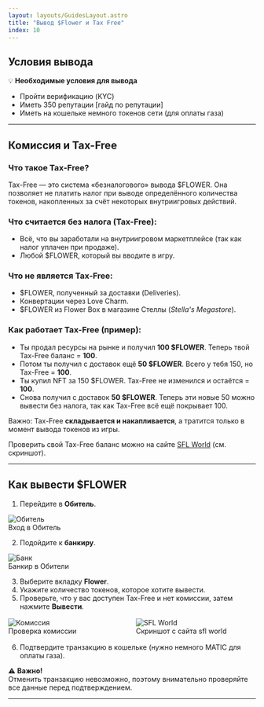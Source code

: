 ```yaml
---
layout: layouts/GuidesLayout.astro
title: "Вывод $Flower и Tax Free"
index: 10
---
```


## Условия вывода

<div class="highlight-box">
  <div class="highlight-header">
    <span class="highlight-icon">💡</span>
    <strong class="highlight-title">Необходимые условия для вывода</strong>
  </div>
  <div class="highlight-content">
    <ul>
      <li>Пройти <span class="accent-text">верификацию</span> (KYC)</li>
      <li>Иметь <span class="accent-text">350 репутации</span> [гайд по репутации]</li>
      <li>Иметь на кошельке немного токенов сети (для оплаты газа)</li>
    </ul>
  </div>
</div>

---

## Комиссия и Tax-Free

### Что такое Tax-Free?

Tax-Free — это система «безналогового» вывода \$FLOWER. Она позволяет не платить налог при выводе определённого количества токенов, накопленных за счёт некоторых внутриигровых действий.

### Что считается **без налога (Tax-Free):**

* Всё, что вы заработали на <span class="accent-text">внутриигровом маркетплейсе</span> (так как налог уплачен при продаже).
* Любой $FLOWER, который вы <span class="accent-text">вводите в игру</span>.

### Что **не является Tax-Free:**

* $FLOWER, полученный за <span class="accent-text">доставки (Deliveries)</span>.
* Конвертации через <span class="accent-text">Love Charm</span>.
* $FLOWER из <span class="accent-text">Flower Box</span> в магазине Стеллы (*Stella's Megastore*).

### Как работает Tax-Free (пример):

* Ты продал ресурсы на рынке и получил **100 \$FLOWER**. Теперь твой Tax-Free баланс = **100**.
* Потом ты получил с доставок ещё **50 \$FLOWER**. Всего у тебя 150, но Tax-Free = **100**.
* Ты купил NFT за 150 \$FLOWER. Tax-Free не изменился и остаётся = **100**.
* Снова получил с доставок **50 \$FLOWER**. Теперь эти новые 50 можно вывести без налога, так как Tax-Free всё ещё покрывает 100.

Важно: Tax-Free **складывается и накапливается**, а тратится только в момент вывода токенов из игры.

Проверить свой Tax-Free баланс можно на сайте [SFL World](https://sflworld.com) (см. скриншот).

---

## Как вывести \$FLOWER

1. Перейдите в **Обитель**.

<div class="guide-image-wrapper">
  <img src="/image/retreat.png" alt="Обитель" class="guide-image">
  <div class="guide-caption">Вход в Обитель</div>
</div>

2. Подойдите к **банкиру**.

<div class="guide-image-wrapper">
  <img src="/image/bank.png" alt="Банк" class="guide-image">
  <div class="guide-caption">Банкир в Обители</div>
</div>

3. Выберите вкладку **Flower**.
4. Укажите количество токенов, которое хотите вывести.
5. Проверьте, что у вас доступен Tax-Free и нет комиссии, затем нажмите **Вывести**.

<div style="display: flex; gap: 1rem; align-items: flex-start; flex-wrap: wrap; justify-content: center; margin: 1rem 0;">
  <div class="guide-image-wrapper" style="flex: 1; min-width: 200px;">
    <img src="/image/TaxFree.png" alt="Комиссия" class="guide-image">
    <div class="guide-caption">Проверка комиссии</div>
  </div>
  <div class="guide-image-wrapper" style="flex: 1; min-width: 200px;">
    <img src="/image/taxfreesflworld.png" alt="SFL World" class="guide-image">
    <div class="guide-caption">Скриншот с сайта sfl world</div>
  </div>
</div>

6. Подтвердите транзакцию в кошельке (нужно немного MATIC для оплаты газа).

<div class="warning-box">
  <div class="warning-header">
    <span class="warning-icon">⚠️</span>
    <strong class="warning-title">Важно!</strong>
  </div>
  <div class="warning-content">
    Отменить транзакцию <span class="accent-text">невозможно</span>, поэтому внимательно проверяйте все данные перед подтверждением.
  </div>
</div>

---
